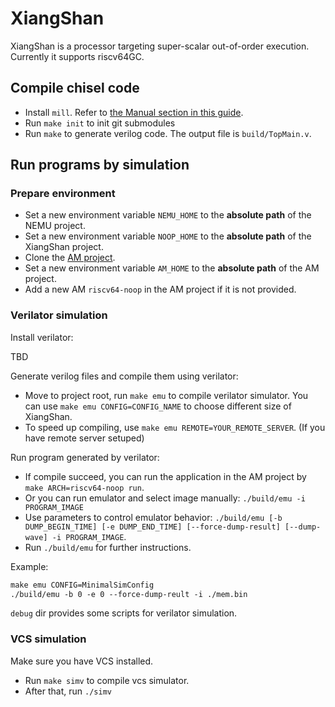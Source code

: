 # XiangShan

XiangShan is a processor targeting super-scalar out-of-order execution.
Currently it supports riscv64GC.

## Compile chisel code

* Install `mill`. Refer to [the Manual section in this guide][mill].
* Run `make init` to init git submodules
* Run `make` to generate verilog code. The output file is `build/TopMain.v`.

[mill]: http://lihaoyi.com/mill#manual

## Run programs by simulation

### Prepare environment

* Set a new environment variable `NEMU_HOME` to the **absolute path** of the NEMU project.
* Set a new environment variable `NOOP_HOME` to the **absolute path** of the XiangShan project.
* Clone the [AM project](https://github.com/NJU-ProjectN/nexus-am.git).
* Set a new environment variable `AM_HOME` to the **absolute path** of the AM project.
* Add a new AM `riscv64-noop` in the AM project if it is not provided.

### Verilator simulation

Install verilator:

TBD

Generate verilog files and compile them using verilator:
* Move to project root, run `make emu` to compile verilator simulator. You can use `make emu CONFIG=CONFIG_NAME` to choose different size of XiangShan.
* To speed up compiling, use `make emu REMOTE=YOUR_REMOTE_SERVER`. (If you have remote server setuped)

Run program generated by verilator:
* If compile succeed, you can run the application in the AM project by `make ARCH=riscv64-noop run`.
* Or you can run emulator and select image manually: `./build/emu -i PROGRAM_IMAGE`
* Use parameters to control emulator behavior: `./build/emu [-b DUMP_BEGIN_TIME] [-e DUMP_END_TIME] [--force-dump-result] [--dump-wave] -i PROGRAM_IMAGE`.
* Run `./build/emu` for further instructions.

Example:
```makefile
make emu CONFIG=MinimalSimConfig
./build/emu -b 0 -e 0 --force-dump-reult -i ./mem.bin
```

`debug` dir provides some scripts for verilator simulation.

### VCS simulation

Make sure you have VCS installed.

* Run `make simv` to compile vcs simulator.
* After that, run `./simv`